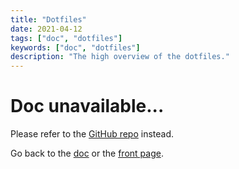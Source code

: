```yaml
---
title: "Dotfiles"
date: 2021-04-12
tags: ["doc", "dotfiles"]
keywords: ["doc", "dotfiles"]
description: "The high overview of the dotfiles."
---
```


# Doc unavailable...
Please refer to the [GitHub repo](https://github.com/a2n-s/dotfiles) instead.

Go back to the [doc](/public/doc/config) or the [front page](/public).  
